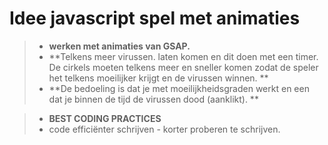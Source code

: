 Idee javascript spel met animaties
===================

> - **werken met animaties van GSAP.**
> - **Telkens meer virussen. laten komen en dit doen met een timer. De cirkels moeten telkens meer en sneller komen zodat de speler het telkens moeilijker krijgt en de virussen winnen. **
> - **De bedoeling is dat je met moeilijkheidsgraden werkt en een dat je binnen de tijd de virussen dood (aanklikt). **

> - **BEST CODING PRACTICES**
> - code efficiënter schrijven  - korter proberen te schrijven.
